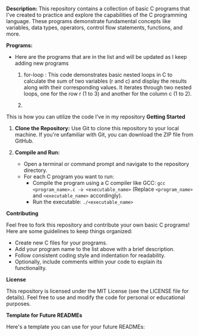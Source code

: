 **Description:**
This repository contains a collection of basic C programs that I've created to practice and explore the capabilities of the C programming language. These programs demonstrate fundamental concepts like variables, data types, operators, control flow statements, functions, and more.

**Programs:**

* Here are the programs that are in the list and will be updated as I keep adding new programs
    1) for-loop : This code demonstrates basic nested loops in C to calculate the sum of two variables (r and c) and display the results along with their corresponding values. It iterates through two nested loops, one for the row r (1 to 3) and another for the column c 
                  (1 to 2).
 
    2)
     


This is how you can utilize the code I've in my repository
**Getting Started**

1. **Clone the Repository:**
   Use Git to clone this repository to your local machine. If you're unfamiliar with Git, you can download the ZIP file from GitHub.

2. **Compile and Run:**
   - Open a terminal or command prompt and navigate to the repository directory.
   - For each C program you want to run:
     * Compile the program using a C compiler like GCC: `gcc <program_name>.c -o <executable_name>` (Replace `<program_name>` and `<executable_name>` accordingly).
     * Run the executable: `./<executable_name>`

**Contributing**

Feel free to fork this repository and contribute your own basic C programs! Here are some guidelines to keep things organized:

* Create new C files for your programs.
* Add your program name to the list above with a brief description.
* Follow consistent coding style and indentation for readability.
* Optionally, include comments within your code to explain its functionality.

**License**

This repository is licensed under the MIT License (see the LICENSE file for details). Feel free to use and modify the code for personal or educational purposes.

**Template for Future READMEs**

Here's a template you can use for your future READMEs:




